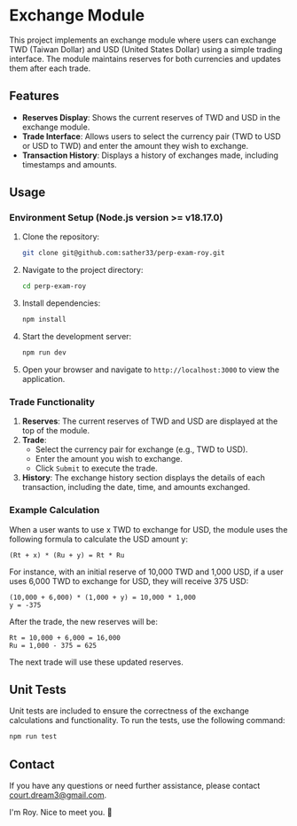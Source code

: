 # Exchange Module

This project implements an exchange module where users can exchange TWD (Taiwan Dollar) and USD (United States Dollar) using a simple trading interface. The module maintains reserves for both currencies and updates them after each trade.

## Features

- **Reserves Display**: Shows the current reserves of TWD and USD in the exchange module.
- **Trade Interface**: Allows users to select the currency pair (TWD to USD or USD to TWD) and enter the amount they wish to exchange.
- **Transaction History**: Displays a history of exchanges made, including timestamps and amounts.

## Usage

### Environment Setup (Node.js version >= v18.17.0)

1. Clone the repository:

   ```sh
   git clone git@github.com:sather33/perp-exam-roy.git
   ```

2. Navigate to the project directory:

   ```sh
   cd perp-exam-roy
   ```

3. Install dependencies:

   ```sh
   npm install
   ```

4. Start the development server:

   ```sh
   npm run dev
   ```

5. Open your browser and navigate to `http://localhost:3000` to view the application.

### Trade Functionality

1. **Reserves**: The current reserves of TWD and USD are displayed at the top of the module.
2. **Trade**:
   - Select the currency pair for exchange (e.g., TWD to USD).
   - Enter the amount you wish to exchange.
   - Click `Submit` to execute the trade.
3. **History**: The exchange history section displays the details of each transaction, including the date, time, and amounts exchanged.

### Example Calculation

When a user wants to use x TWD to exchange for USD, the module uses the following formula to calculate the USD amount y:

```
(Rt + x) * (Ru + y) = Rt * Ru
```

For instance, with an initial reserve of 10,000 TWD and 1,000 USD, if a user uses 6,000 TWD to exchange for USD, they will receive 375 USD:

```
(10,000 + 6,000) * (1,000 + y) = 10,000 * 1,000
y = -375
```

After the trade, the new reserves will be:

```
Rt = 10,000 + 6,000 = 16,000
Ru = 1,000 - 375 = 625
```

The next trade will use these updated reserves.

## Unit Tests

Unit tests are included to ensure the correctness of the exchange calculations and functionality. To run the tests, use the following command:

```sh
npm run test
```

## Contact

If you have any questions or need further assistance, please contact [court.dream3@gmail.com](mailto:court.dream3@gmail.com).

I'm Roy. Nice to meet you. 🐝
